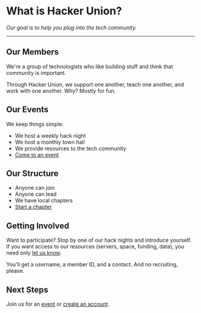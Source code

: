 # What is Hacker Union?

*Our goal is to help you plug into the tech community.*

---

## Our Members

We're a group of technologists who like building stuff and think that community is important.

Through Hacker Union, we support one another, teach one another, and work with one another. Why? Mostly for fun.

## Our Events

We keep things simple:

 - We host a weekly hack night
 - We host a monthly town hall
 - We provide resources to the tech community
 - [Come to an event][1]

## Our Structure
  
 - Anyone can join
 - Anyone can lead
 - We have local chapters
 - [Start a chapter][2]

## Getting Involved

Want to participate? Stop by one of our hack nights and introduce yourself. If you want access to our resources (servers, space, funding, data), you need only [let us know][3].

You'll get a username, a member ID, and a contact. And no recruiting, please.

## Next Steps

Join us for an [event][1] or [create an account][3].

[1]: #/home/guest/event_calendar.md
[2]: #/home/guest/start_chapter.md
[3]: #/home/guest/join_us.md
